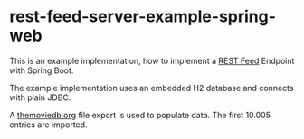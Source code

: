 # rest-feed-server-example-spring-web

This is an example implementation, how to implement a [REST Feed](https://rest-feeds.org) Endpoint 
with Spring Boot.

The example implementation uses an embedded H2 database and connects with plain JDBC.

A [themoviedb.org](https://www.themoviedb.org/) file export is used to populate data.
The first 10.005 entries are imported.